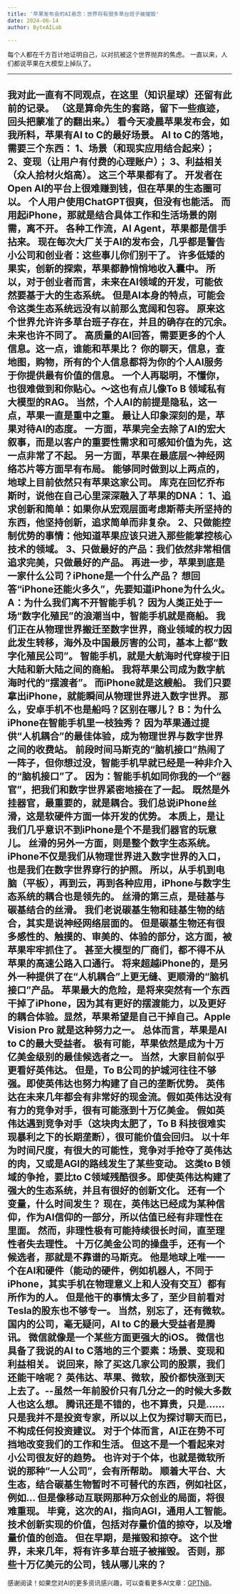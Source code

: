 ```yaml
---
title: '苹果发布会的AI悬念：世界将有很多草台班子被摧毁'
date: 2024-06-14
author: ByteAILab

---
```


每个人都在千方百计地证明自己，以对抗被这个世界抛弃的焦虑。
一直以来，人们都说苹果在大模型上掉队了。

---
 我对此一直有不同观点，在这里（知识星球）还留有此前的记录。
（这是算命先生的套路，留下一些痕迹，回头把蒙准了的翻出来。）
看今天凌晨苹果发布会，如我所料，苹果有AI to C的最好场景。 AI to C的落地，需要三个东西：
1、场景（和现实应用结合起来）；
2、变现（让用户有付费的心理账户）；
3、利益相关（众人拾材火焰高）。
这三个苹果都有了。 开发者在Open AI的平台上很难赚到钱，但在苹果的生态圈可以。 个人用户使用ChatGPT很爽，但没有也能活。 而用起iPhone，那就是结合具体工作和生活场景的刚需，离不开。 各种工作流，AI Agent，苹果都是信手拈来。
现在每次大厂关于AI的发布会，几乎都是警告小公司和创业者：这些事儿你们别干了。
许多低矮的果实，创新的探索，苹果都静悄悄地收入囊中。
所以，对于创业者而言，未来在AI领域的开发，可能依然要基于大的生态系统。
但是AI本身的特点，可能会令这类生态系统远没有以前那么宽阔和包容。
原来这个世界允许许多草台班子存在，并且的确存在的冗余。
未来也许不同了。
高质量的AI回答，需要更多的个人信息。这一点，谁能和苹果比？ 你的聊天，信息，查地图，购物，所有的个人信息都将为你的个人AI服务于你提供最有价值的信息。 一个人再聪明，不懂你，也很难做到和你贴心。～这也有点儿像To B 领域私有大模型的RAG。 当然，个人AI的前提是隐私，这一点，苹果一直是重中之重。 最让人印象深刻的是，苹果对待AI的态度。
一方面，苹果完全去除了AI的宏大叙事，而是以客户的重要性需求和可感知价值为先，这一点非常了不起。
另一方面，苹果在最底层～神经网络芯片等方面早有布局。 能够同时做到以上两点的，地球上目前依然只有苹果这家公司。
库克在回忆乔布斯时，说他在自己心里深深融入了苹果的DNA：
1、追求创新和简单：如果你从宏观层面考虑斯蒂夫所坚持的东西，他坚持创新，追求简单而非复杂。
2、只做能控制优势的事情：他知道苹果应该只进入那些能掌控核心技术的领域。
3、只做最好的产品：我们依然非常相信追求完美，只做最好的产品。
再进一步，苹果到底是一家什么公司？iPhone是一个什么产品？
想回答“iPhone还能火多久”，先要知道iPhone为什么火。
A：为什么我们离不开智能手机？
因为人类正处于一场“数字化殖民”的浪潮当中，智能手机就是商船。
我们正在从物理世界搬迁至数字世界，商业领域的权力因此发生转移，海外及中国最厉害的公司，基本上都“数字化殖民公司”。
智能手机，就是大航海时代穿梭于旧大陆和新大陆之间的商船。
我将苹果公司成为数字航海时代的“摆渡者”。 而iPhone就是这艘船。 我们只要拿出iPhone，就能瞬间从物理世界进入数字世界。
那么，安卓手机不也是船吗？区别在哪儿？
B：为什么iPhone在智能手机里一枝独秀？
因为苹果通过提供“人机耦合”的最佳体验，成为物理世界与数字世界之间的收费站。
前段时间马斯克的“脑机接口”热闹了一阵子，但你想过没，智能手机早就已经是一种非介入的“脑机接口”了。
因为：智能手机如同你我的一个“器官”，把我们和数字世界紧密地接在了一起。
既然是外挂器官，最重要的，就是耦合。我们总说iPhone丝滑，这是软硬件方面一体开发的优势。
本质上，是让我们几乎意识不到iPhone是个不是我们器官的玩意儿。
丝滑的另外一方面，则是整个数字生态系统。
iPhone不仅是我们从物理世界进入数字世界的入口，也是我们在数字世界穿行的护照。 所以，从手机到电脑（平板），再到云，再到各种应用，iPhone与数字生态系统的耦合也是领先的。
丝滑的第三点，是硅基与碳基结合的丝滑。
我们老说碳基生物和硅基生物的结合，其实是说神经网络层面的。
但是碳基生物还有很多感性的、触摸的、审美的、体验的部分，这方面，被苹果牢牢抓住了。
甚至大模型的厂商们，都不得不从苹果的高速公路入口通行。
将来超越iPhone的，是另外一种提供了在“人机耦合”上更无缝、更顺滑的“脑机接口”产品。
苹果最大的危险，是将来突然有一个东西干掉了iPhone，因为其有更好的摆渡能力，以及更好的耦合体验。显然，苹果希望是自己干掉自己。Apple Vision Pro 就是这种努力之一。
总体而言，苹果是AI to C的最大受益者。 极有可能，苹果依然是成为十万亿美金级别的最佳候选者之一。 当然，大家目前似乎更看好英伟达。 但是，To B公司的护城河往往不够强。即使英伟达也努力构建了自己的垄断优势。
英伟达在未来几年都会有非常好的现金流。假如英伟达没有有力的竞争对手，很有可能涨到十万亿美金。 假如英伟达遇到竞争对手（这块肉太肥了，To B 科技很难实现暴利之下的长期垄断），很可能价值会回归。 以十年为时间尺度，有很大的可能性，竞争对手抢夺了英伟达的肉，又或是AGI的路线发生了某些变动。 这类to B领域的争抢，要比to C领域残酷很多。即使英伟达构建了强大的生态系统，并且有很好的创新文化。 还有一个变量，什么时间发生？ 现在，英伟达已经成为某种信仰，作为AI信仰的一部分，所以估值已经有非理性在里面。 然而，非理性极有可能持续很长时间，直至理性者失去理性。
十万亿美金公司的操盘手，还有一个候选者，那就是不靠谱的马斯克。 他是地球上唯一一个在AI和硬件（能动的硬件，例如机器人，不同于iPhone，其实手机在物理意义上和人没有交互）都有所作为的人。 但是他干的事情太多了，至少目前看对Tesla的股东也不够专一。
当然，别忘了，还有微软。 国内的公司，毫无疑问，AI to C的最大受益者是腾讯。 微信就像是一个某些方面更强大的iOS。
微信也具备了我说的AI to C落地的三个要素：场景、变现和利益相关。
说回来，除了买这几家公司的股票，我们还能干啥呢？
英伟达、苹果、微软，股价都快涨到天上去了。--虽然一年前股价只有几分之一的时候大多数人也这么想。
腾讯还是不错的，也不算贵，只是......
只是我并不是投资专家，所以以上仅为探讨聊天而已，不构成任何投资建议。
对于个体而言，AI正在势不可挡地改变我们的工作和生活。
但这不是一个看起来对小公司很友好的趋势。
也许对于个体，也就是微软所说的那种“一人公司”，会有所帮助。
顺着大平台、大生态，结合碳基生物暂时不可替代的东西，例如社区，例如...
但是像移动互联网那种万众创业的局面，将很难重现。
毕竟，这次的AI，指向AGI，通用人工智能。
技术创新实现的价值，包括对存量价值的掠夺，以及增量价值的创造。
但在早期，是摧毁和掠夺。
这个世界，未来几年，将有许多草台班子被摧毁。
否则，那些十万亿美元的公司，钱从哪儿来的？
---
感谢阅读！如果您对AI的更多资讯感兴趣，可以查看更多AI文章：[GPTNB](https://gptnb.com)。